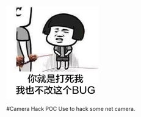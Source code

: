 ![coder farmer](https://raw.githubusercontent.com/interfacekun/skynet/master/img/manong.jpg "0. 0")

#Camera Hack POC
Use to hack some net camera.
